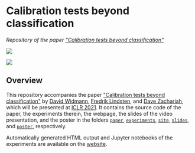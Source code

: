 # Calibration tests beyond classification

*Repository of the paper
["Calibration tests beyond classification"](https://openreview.net/forum?id=-bxf89v3Nx)*

[![](https://img.shields.io/badge/show-website-brightgreen)](https://devmotion.github.io/Calibration_ICLR2021)

![](https://devmotion.github.io/Calibration_ICLR2021/dev/generated/figures/friedman/statsplot_zoom.svg)

## Overview

This repository accompanies the paper
["Calibration tests beyond classification"](https://openreview.net/forum?id=-bxf89v3Nx)
by [David Widmann](http://www.it.uu.se/katalog/davwi492),
[Fredrik Lindsten](https://liu.se/en/employee/freli29), and
[Dave Zachariah](https://www.it.uu.se/katalog/davza513), which will be presented at
[ICLR 2021](https://iclr.cc/Conferences/2021).
It contains the source code of the paper, the experiments therein, the webpage, the slides
of the video presentation, and the poster
in the folders [`paper`](./paper), [`experiments`](./experiments), [`site`](./site),
[`slides`](./slides), and [`poster`](./poster), respectively.

Automatically generated HTML output and Jupyter notebooks of the experiments are
available on the [website](https://devmotion.github.io/Calibration_ICLR2021/).
